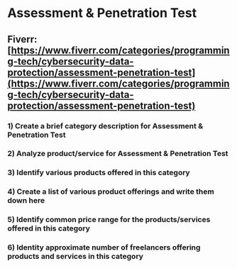 # Assessment & Penetration Test
## Fiverr: [https://www.fiverr.com/categories/programming-tech/cybersecurity-data-protection/assessment-penetration-test](https://www.fiverr.com/categories/programming-tech/cybersecurity-data-protection/assessment-penetration-test)
### 1) Create a brief category description for Assessment & Penetration Test
### 2) Analyze product/service for Assessment & Penetration Test
### 3) Identify various products offered in this category
### 4) Create a list of various product offerings and write them down here
### 5) Identify common price range for the products/services offered in this category
### 6) Identity approximate number of freelancers offering products and services in this category
